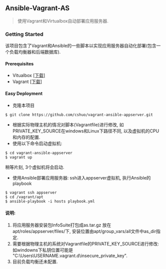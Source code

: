 ## Ansible-Vagrant-AS
> 使用Vagrant和Virtualbox自动部署应用服务器.

### Getting Started
该项目包含了Vagrant和Ansible的一些脚本以实现应用服务器自动化部署(包含一个负载均衡器和后端数据库).

#### Prerequisites
- Vitualbox [[下载]](https://www.virtualbox.org/wiki/Downloads)
- Vagrant [[下载]](https://www.vagrantup.com/downloads.html)

#### Easy Deployment
- 克隆本项目
```
$ git clone https://github.com/cshuo/vagrant-ansible-appserver.git
```
- 根据实际物理主机的情况对脚本(Vagrantfile)进行修改, 如PRIVATE_KEY_SOURCE在windows和Linux下路径不同, 以及虚拟机的CPU和内存的配置.
- 使用以下命令启动虚拟机:
```
$ cd vagrant-ansible-appserver
$ vagrant up
```
稍等片刻, 3个虚拟机将会启动.
- 使用Ansible部署应用服务器: ssh进入appserver虚拟机, 执行Ansible的playbook
```
$ vagrant ssh appserver
$ cd /vagrant/apt
$ ansible-playbook -i hosts playbook.yml
```

#### 说明:
1. 将应用服务器安装包InfoSuite打包成as.tar.gz 放在apt/roles/appserver/files/下, 安装位置由apt/group_vars/all文件中as_dir指定.
2. 需要根据物理主机的系统对Vagrantfile的PRIVATE_KEY_SOURCE进行修改:
   如windowns下私钥位置可能是 "C:\Users\USERNAME\.vagrant.d\insecure_private_key".
3. 目前负载均衡还未配置.
